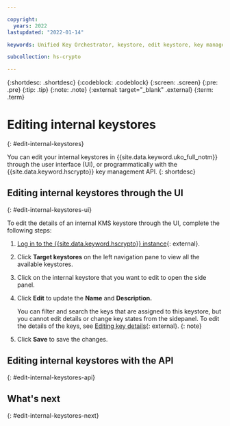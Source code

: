 ```yaml
---

copyright:
  years: 2022
lastupdated: "2022-01-14"

keywords: Unified Key Orchestrator, keystore, edit keystore, key management, internal keystore

subcollection: hs-crypto

---
```


{:shortdesc: .shortdesc}
{:codeblock: .codeblock}
{:screen: .screen}
{:pre: .pre}
{:tip: .tip}
{:note: .note}
{:external: target="_blank" .external}
{:term: .term}


# Editing internal keystores
{: #edit-internal-keystores}

You can edit your internal keystores in {{site.data.keyword.uko_full_notm}} through the user interface (UI), or programmatically with the {{site.data.keyword.hscrypto}} key management API.
{: shortdesc}

## Editing internal keystores through the UI
{: #edit-internal-keystores-ui}

To edit the details of an internal KMS keystore through the UI, complete the following steps:

1. [Log in to the {{site.data.keyword.hscrypto}} instance](https://cloud.ibm.com/login){: external}.
2. Click **Target keystores** on the left navigation pane to view all the available keystores.
3. Click on the internal keystore that you want to edit to open the side panel.
4. Click **Edit** to update the **Name** and **Description.** 
   
   You can filter and search the keys that are assigned to this keystore, but you cannot edit details or change key states from the sidepanel. To edit the details of the keys, see [Editing key details](/docs/hs-crypto?topic=hs-crypto-edit-kms-keys){: external}.
   {: note}

5. Click **Save** to save the changes.




## Editing internal keystores with the API
{: #edit-internal-keystores-api}






## What's next
{: #edit-internal-keystores-next}

  


